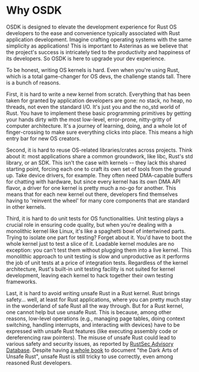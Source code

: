 # Why OSDK

OSDK is designed to elevate the development experience
for Rust OS developers to the ease and convenience
typically associated with Rust application development.
Imagine crafting operating systems
with the same simplicity as applications!
This is important to Asterinas
as we believe that the project's success
is intricately tied to the productivity and happiness
of its developers.
So OSDK is here to upgrade your dev experience.

To be honest, writing OS kernels is hard.
Even when you're using Rust,
which is a total game-changer for OS devs,
the challenge stands tall.
There is a bunch of reasons.

First, it is hard to write a new kernel from scratch.
Everything that has been taken for granted by
application developers are gone:
no stack, no heap, no threads, not even the standard I/O.
It's just you and the no_std world of Rust.
You have to implement these basic programming primitives
by getting your hands dirty with the most low-level,
error-prone, nitty-gritty of computer architecture.
It's a journey of learning, doing, and
a whole lot of finger-crossing
to make sure everything clicks into place.
This means a high entry bar for new OS creators.

Second, it is hard to
reuse OS-related libraries/crates across projects.
Think about it:
most applications share a common groundwork,
like libc, Rust's std library, or an SDK.
This isn't the case with kernels --
they lack this shared starting point,
forcing each one to craft its own set of tools
from the ground up.
Take device drivers, for example.
They often need DMA-capable buffers for chatting with hardware,
but since every kernel has its own DMA API flavor,
a driver for one kernel is pretty much a no-go for another.
This means that for each new kernel out there,
developers find themselves having to 'reinvent the wheel'
for many core components that are standard in other kernels.

Third, it is hard to do unit tests for OS functionalities.
Unit testing plays a crucial role in ensuring code quality,
but when you're dealing with a monolithic kernel like Linux,
it's like a spaghetti bowl of intertwined parts.
Trying to isolate one part for testing?
Forget about it.
You'd have to boot the whole kernel just to test a slice of it.
Loadable kernel modules are no exception:
you can't test them without plugging them into a live kernel.
This monolithic approach to unit testing is slow and unproductive
as it performs the job of unit tests
at a price of integration tests.
Regardless of the kernel architecture,
Rust's built-in unit testing facility
is not suited for kernel development,
leaving each kernel to hack together their own testing frameworks.

Last, it is hard to avoid writing unsafe Rust in a Rust kernel.
Rust brings safety...
well, at least for Rust applications,
where you can pretty much stay
in the wonderland of safe Rust all the way through.
But for a Rust kernel,
one cannot help but use unsafe Rust.
This is because, among other reasons,
low-level operations (e.g., managing page tables,
doing context switching, handling interrupts,
and interacting with devices) have to be expressed
with unsafe Rust features (like executing assembly code
or dereferencing raw pointers).
The misuse of unsafe Rust could lead to
various safety and security issues,
as reported by [RustSec Advisory Database](https://rustsec.org).
Despite having [a whole book](https://doc.rust-lang.org/nomicon/)
to document "the Dark Arts of Unsafe Rust",
unsafe Rust is still tricky to use correctly,
even among reasoned Rust developers.

